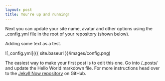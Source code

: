 ```yaml
---
layout: post
title: You're up and running!
---
```


Next you can update your site name, avatar and other options using the _config.yml file in the root of your repository (shown below).

Adding some text as a test.

![_config.yml]({{ site.baseurl }}/images/config.png)

The easiest way to make your first post is to edit this one. Go into /_posts/ and update the Hello World markdown file. For more instructions head over to the [Jekyll Now repository](https://github.com/barryclark/jekyll-now) on GitHub.
